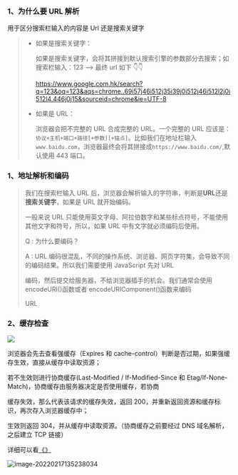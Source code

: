 <!-- @format -->

### 1、为什么要 URL 解析

用于区分搜索栏输入的内容是 Url 还是搜索关键字

> - 如果是搜索关键字：
>
>   如果是搜索关键字，会将其拼接到默认搜索引擎的参数部分去搜索；如搜索栏输入：123 --> 最终 url 如下 👇👇
>
>   https://www.google.com.hk/search?q=123&oq=123&aqs=chrome..69i57j46i512j35i39j0i512j46i512l2j0i512l4.446j0j15&sourceid=chrome&ie=UTF-8
>
> - 如果是 URL：
>
>   浏览器会把不完整的 URL 合成完整的 URL。一个完整的 URL 应该是：`协议+主机+端口+路径[+参数][+锚点]`。比如我们在地址栏输入`www.baidu.com`，浏览器最终会将其拼接成`https://www.baidu.com/`,默认使用 443 端口。

### 1、地址解析和编码

> 我们在搜索栏输入 URL 后，浏览器会解析输入的字符串，判断是**URL**还是**搜索关键字**，如果是 URL 就开始编码。
>
> 一般来说 URL 只能使用英文字母、阿拉伯数字和某些标点符号，不能使用其他文字和符号，所以，如果 URL 中有文字就必须编码后使用。
>
> Q : 为什么要编码？
>
> A : URL 编码很混乱，不同的操作系统、浏览器、网页字符集，会导致不同的编码结果。所以我们需要使用 JavaScript 先对 URL
>
> 编码，然后提交给服务器，不给浏览器插手的机会。我们通常会使用 encodeURI()函数或者 encodeURIComponent()函数来编码
>
> URL

### 2、缓存检查

![](https://raw.githubusercontent.com/tengyuanOasis/image/master/202202171355683.webp)

浏览器会先去查看强缓存（Expires 和 cache-control）判断是否过期，如果强缓存生效，直接从缓存中读取资源；

若不生效则进行协商缓存(Last-Modified / If-Modified-Since 和 Etag/If-None-Match)，协商缓存由服务器决定是否使用缓存，若协商

缓存失效，那么代表该请求的缓存失效，返回 200，并重新返回资源和缓存标识，再次存入浏览器缓存中；

生效则返回 304，并从缓存中读取资源。（协商缓存之前要经过 DNS 域名解析，之后建立 TCP 链接）

详细可以看[《》]()

![image-20220217135238034](https://raw.githubusercontent.com/tengyuanOasis/image/master/202202171352110.png)
